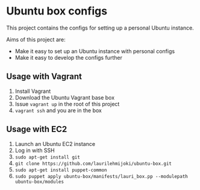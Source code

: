 # Ubuntu box configs

This project contains the configs for setting up a personal Ubuntu instance.

Aims of this project are:

* Make it easy to set up an Ubuntu instance with personal configs
* Make it easy to develop the configs further

## Usage with Vagrant

1. Install Vagrant
2. Download the Ubuntu Vagrant base box
3. Issue `vagrant up` in the root of this project
4. `vagrant ssh` and you are in the box

## Usage with EC2

1. Launch an Ubuntu EC2 instance
2. Log in with SSH
3. `sudo apt-get install git`
4. `git clone https://github.com/laurilehmijoki/ubuntu-box.git`
5. `sudo apt-get install puppet-common`
6. `sudo puppet apply ubuntu-box/manifests/lauri_box.pp --modulepath
   ubuntu-box/modules`
